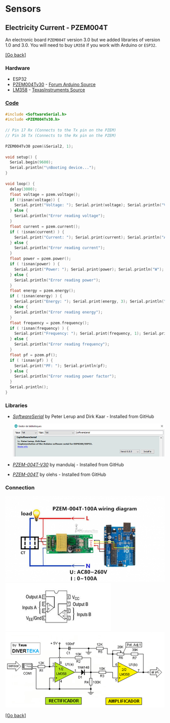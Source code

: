 # Sensors
## Electricity Current - PZEM004T
An electronic board `PZEM004T` version 3.0 but we added libraries of version 1.0 and 3.0. You will need to buy `LM358` if you work with Arduino or `ESP32`.

[[Go back]](/sensors/electricity_current)

### Hardware
- ESP32
- [PZEM004Tv30](../docs/PZEM-004Tv30.pdf) - [Forum Arduino Source](https://forum.arduino.cc/index.php?action=dlattach;topic=480767.0;attach=220845)
- [LM358](../docs/LM358.pdf) - [TexasInstruments Source](http://www.ti.com/lit/ds/symlink/lm358-n.pdf)

### [Code](PZEM004Tv30.ino)
```cpp
#include <SoftwareSerial.h>
#include <PZEM004Tv30.h>

// Pin 17 Rx (Connects to the Tx pin on the PZEM)
// Pin 16 Tx (Connects to the Rx pin on the PZEM)

PZEM004Tv30 pzem(&Serial2, 1);

void setup() {
  Serial.begin(9600);
  Serial.println("\nBooting device...");
}

void loop() {
  delay(3000);
  float voltage = pzem.voltage();
  if (!isnan(voltage)) {
    Serial.print("Voltage: "); Serial.print(voltage); Serial.println("V");
  } else {
    Serial.println("Error reading voltage");
  }
  float current = pzem.current();
  if ( !isnan(current) ) {
    Serial.print("Current: "); Serial.print(current); Serial.println("A");
  } else {
    Serial.println("Error reading current");
  }
  float power = pzem.power();
  if ( !isnan(power) ) {
    Serial.print("Power: "); Serial.print(power); Serial.println("W");
  } else {
    Serial.println("Error reading power");
  }
  float energy = pzem.energy();
  if ( !isnan(energy) ) {
    Serial.print("Energy: "); Serial.print(energy, 3); Serial.println("kWh");
  } else {
    Serial.println("Error reading energy");
  }
  float frequency = pzem.frequency();
  if ( !isnan(frequency) ) {
    Serial.print("Frequency: "); Serial.print(frequency, 1); Serial.println("Hz");
  } else {
    Serial.println("Error reading frequency");
  }
  float pf = pzem.pf();
  if ( !isnan(pf) ) {
    Serial.print("PF: "); Serial.println(pf);
  } else {
    Serial.println("Error reading power factor");
  }
  Serial.println();
}
```

### Libraries
- [_SoftwareSerial_](https://github.com/plerup/espsoftwareserial/) by Peter Lerup and Dirk Kaar - Installed from GitHub

  ![SoftwareSerial_library](../docs/SoftwareSerial_library.png)

- [_PZEM-004T-V30_](https://github.com/mandulaj/PZEM-004T-v30) by mandulaj - Installed from GitHub
- [_PZEM-004T_](https://github.com/olehs/PZEM004T) by olehs - Installed from GitHub

### Connection
![Connection PZEM-004Tv30](../docs/PZEM-004Tv30.jpg)
![Connection internal LM358](../docs/LM358.jfif)
![Connection external LM358](../docs/LM358_OA.jpg)

[[Go back]](/sensors/electricity_current)
